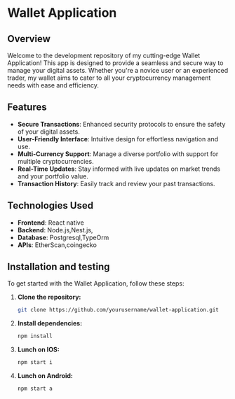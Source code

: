 # Wallet Application

## Overview

Welcome to the development repository of my cutting-edge Wallet Application! This app is designed to provide a seamless and secure way to manage your digital assets. Whether you're a novice user or an experienced trader, my wallet aims to cater to all your cryptocurrency management needs with ease and efficiency.

## Features

- **Secure Transactions**: Enhanced security protocols to ensure the safety of your digital assets.
- **User-Friendly Interface**: Intuitive design for effortless navigation and use.
- **Multi-Currency Support**: Manage a diverse portfolio with support for multiple cryptocurrencies.
- **Real-Time Updates**: Stay informed with live updates on market trends and your portfolio value.
- **Transaction History**: Easily track and review your past transactions.

## Technologies Used

- **Frontend**: React native
- **Backend**: Node.js,Nest.js,
- **Database**: Postgresql,TypeOrm
- **APIs**: EtherScan,coingecko

## Installation and testing

To get started with the Wallet Application, follow these steps:

1. **Clone the repository:**
   ```bash
   git clone https://github.com/yourusername/wallet-application.git
2. **Install dependencies:**
      ```bash
   npm install
3. **Lunch on IOS:**
      ```bash
   npm start i
4. **Lunch on Android:**
      ```bash
   npm start a

